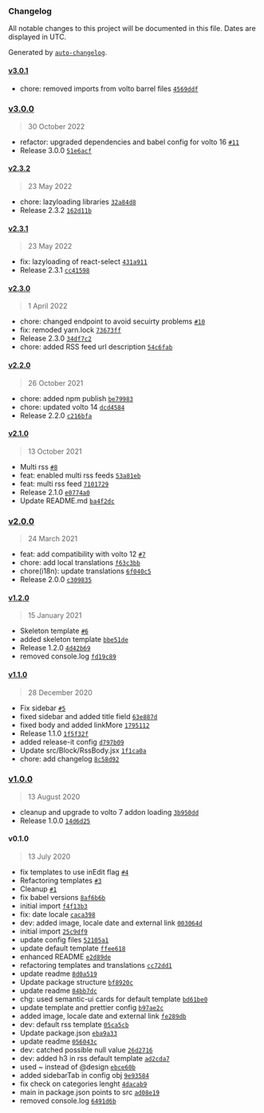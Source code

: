 ### Changelog

All notable changes to this project will be documented in this file. Dates are displayed in UTC.

Generated by [`auto-changelog`](https://github.com/CookPete/auto-changelog).

#### [v3.0.1](https://github.com/RedTurtle/volto-rss-block/compare/v3.0.0...v3.0.1)

- chore: removed imports from volto barrel files [`4569ddf`](https://github.com/RedTurtle/volto-rss-block/commit/4569ddfc4525e651dab89aeb09fe51615c706b08)

### [v3.0.0](https://github.com/RedTurtle/volto-rss-block/compare/v2.3.2...v3.0.0)

> 30 October 2022

- refactor: upgraded dependencies and babel config for volto 16 [`#11`](https://github.com/RedTurtle/volto-rss-block/pull/11)
- Release 3.0.0 [`51e6acf`](https://github.com/RedTurtle/volto-rss-block/commit/51e6acfadf47224b49594e2dce267d974640d8da)

#### [v2.3.2](https://github.com/RedTurtle/volto-rss-block/compare/v2.3.1...v2.3.2)

> 23 May 2022

- chore: lazyloading libraries [`32a84d8`](https://github.com/RedTurtle/volto-rss-block/commit/32a84d8b76a7de932b5a2eb0559ddf574a80a79e)
- Release 2.3.2 [`162d11b`](https://github.com/RedTurtle/volto-rss-block/commit/162d11bcb85089468ea55e1f85769dbef628c1a7)

#### [v2.3.1](https://github.com/RedTurtle/volto-rss-block/compare/v2.3.0...v2.3.1)

> 23 May 2022

- fix: lazyloading of react-select [`431a911`](https://github.com/RedTurtle/volto-rss-block/commit/431a91157333262830dbb08219129820aedab0be)
- Release 2.3.1 [`cc41598`](https://github.com/RedTurtle/volto-rss-block/commit/cc415984773188969c3f60fa0d46ffe4d07fe0d9)

#### [v2.3.0](https://github.com/RedTurtle/volto-rss-block/compare/v2.2.0...v2.3.0)

> 1 April 2022

- chore: changed endpoint to avoid secuirty problems [`#10`](https://github.com/RedTurtle/volto-rss-block/pull/10)
- fix: remoded yarn.lock [`73673ff`](https://github.com/RedTurtle/volto-rss-block/commit/73673ff6e82dd6b0684c1152e43707c76f1ab97e)
- Release 2.3.0 [`34df7c2`](https://github.com/RedTurtle/volto-rss-block/commit/34df7c269aca433618f94aa45e790bd589de850b)
- chore: added RSS feed url description [`54c6fab`](https://github.com/RedTurtle/volto-rss-block/commit/54c6fab75c6ddda2860d7e43281d14d80daf2e4e)

#### [v2.2.0](https://github.com/RedTurtle/volto-rss-block/compare/v2.1.0...v2.2.0)

> 26 October 2021

- chore: added npm publish [`be79983`](https://github.com/RedTurtle/volto-rss-block/commit/be799831e485104b2865b7cb8ed18881d6972785)
- chore: updated volto 14 [`dcd4584`](https://github.com/RedTurtle/volto-rss-block/commit/dcd45847a85c0a52828bcb093f948ac217b407ee)
- Release 2.2.0 [`c216bfa`](https://github.com/RedTurtle/volto-rss-block/commit/c216bfa0940abd2a6708e7bd47fb6c7737ac0d8a)

#### [v2.1.0](https://github.com/RedTurtle/volto-rss-block/compare/v2.0.0...v2.1.0)

> 13 October 2021

- Multi rss [`#8`](https://github.com/RedTurtle/volto-rss-block/pull/8)
- feat: enabled multi rss feeds [`53a81eb`](https://github.com/RedTurtle/volto-rss-block/commit/53a81eb3d1940d74f2e9d9d8b9f37dd709a4ba56)
- feat: multi rss feed [`7101729`](https://github.com/RedTurtle/volto-rss-block/commit/71017290fc9b875b356237a2743b46870704cce0)
- Release 2.1.0 [`e0774a0`](https://github.com/RedTurtle/volto-rss-block/commit/e0774a0802fbab3842fbfa09fbf5b34361810ea5)
- Update README.md [`ba4f2dc`](https://github.com/RedTurtle/volto-rss-block/commit/ba4f2dc200eb5ee1c79d2be63a5512b358d41dd8)

### [v2.0.0](https://github.com/RedTurtle/volto-rss-block/compare/v1.2.0...v2.0.0)

> 24 March 2021

- feat: add compatibility with volto 12 [`#7`](https://github.com/RedTurtle/volto-rss-block/pull/7)
- chore: add local translations [`f63c3bb`](https://github.com/RedTurtle/volto-rss-block/commit/f63c3bb09d3b74671c2c76110f21c941864e2db1)
- chore(i18n): update translations [`6f040c5`](https://github.com/RedTurtle/volto-rss-block/commit/6f040c578d5a900597d13ff20a388e7383a15108)
- Release 2.0.0 [`c309835`](https://github.com/RedTurtle/volto-rss-block/commit/c309835bf876e1ccb9fd3f6b07906ff10c2560c9)

#### [v1.2.0](https://github.com/RedTurtle/volto-rss-block/compare/v1.1.0...v1.2.0)

> 15 January 2021

- Skeleton template [`#6`](https://github.com/RedTurtle/volto-rss-block/pull/6)
- added skeleton template [`bbe51de`](https://github.com/RedTurtle/volto-rss-block/commit/bbe51de6b59c1d0a5606195cb80d6f278a173851)
- Release 1.2.0 [`4d42b69`](https://github.com/RedTurtle/volto-rss-block/commit/4d42b69359f0cd327e5b66d748051d714ec63910)
- removed console.log [`fd19c89`](https://github.com/RedTurtle/volto-rss-block/commit/fd19c892bd96729cfd736cee1eef90d7ee61f987)

#### [v1.1.0](https://github.com/RedTurtle/volto-rss-block/compare/v1.0.0...v1.1.0)

> 28 December 2020

- Fix sidebar [`#5`](https://github.com/RedTurtle/volto-rss-block/pull/5)
- fixed sidebar and added title field [`63e887d`](https://github.com/RedTurtle/volto-rss-block/commit/63e887d2764597e0a8b1742bb5b4817e5f450ebe)
- fixed body and added linkMore [`1795112`](https://github.com/RedTurtle/volto-rss-block/commit/1795112a7d0b3ed19a6713d1deec6fb09fea1146)
- Release 1.1.0 [`1f5f32f`](https://github.com/RedTurtle/volto-rss-block/commit/1f5f32f29e72a07162919a883531e570c0fde3fd)
- added release-it config [`d797b09`](https://github.com/RedTurtle/volto-rss-block/commit/d797b09345f7ff5aa93031fb6a024e6003d940a2)
- Update src/Block/RssBody.jsx [`1f1ca0a`](https://github.com/RedTurtle/volto-rss-block/commit/1f1ca0a3c1daa8cff1a1748d4e667681f47b53a4)
- chore: add changelog [`8c58d92`](https://github.com/RedTurtle/volto-rss-block/commit/8c58d920facffb414e3e54969dc3f7328d4e2ca5)

### [v1.0.0](https://github.com/RedTurtle/volto-rss-block/compare/v0.1.0...v1.0.0)

> 13 August 2020

- cleanup and upgrade to volto 7 addon loading [`3b950dd`](https://github.com/RedTurtle/volto-rss-block/commit/3b950dd78290ace0441085e0426cc23602e5beaa)
- Release 1.0.0 [`14d6d25`](https://github.com/RedTurtle/volto-rss-block/commit/14d6d25a5eab6c7dd60be1aff6bfc9a2b44eefb7)

#### v0.1.0

> 13 July 2020

- fix templates to use inEdit flag [`#4`](https://github.com/RedTurtle/volto-rss-block/pull/4)
- Refactoring templates [`#3`](https://github.com/RedTurtle/volto-rss-block/pull/3)
- Cleanup [`#1`](https://github.com/RedTurtle/volto-rss-block/pull/1)
- fix babel versions [`8af6b6b`](https://github.com/RedTurtle/volto-rss-block/commit/8af6b6b546e43937dd6f46a33e9bb9a2ce3e10cd)
- initial import [`f4f13b3`](https://github.com/RedTurtle/volto-rss-block/commit/f4f13b391a435aab72cc9b4a0a028f2efa1e4bec)
- fix: date locale [`caca398`](https://github.com/RedTurtle/volto-rss-block/commit/caca398b7768c4ce8ad10cfe956e7d481a84d749)
- dev: added image, locale date and external link [`003064d`](https://github.com/RedTurtle/volto-rss-block/commit/003064d47888951476ddee3e27fe6dceecc01e0a)
- initial import [`25c9df9`](https://github.com/RedTurtle/volto-rss-block/commit/25c9df97db0ced893644d89f4ee56d1061ee095c)
- update config files [`52105a1`](https://github.com/RedTurtle/volto-rss-block/commit/52105a13e1339ec39fb986bbe69c63ed67d09af0)
- update default template [`ffee618`](https://github.com/RedTurtle/volto-rss-block/commit/ffee618e473bf7f57560dee464d1529e2f41c960)
- enhanced README [`e2d89de`](https://github.com/RedTurtle/volto-rss-block/commit/e2d89debccfa924f249895b6a59b2c1775b1a147)
- refactoring templates and translations [`cc72dd1`](https://github.com/RedTurtle/volto-rss-block/commit/cc72dd189fd97906e5e76ad89f7269028a72b9be)
- update readme [`8d0a519`](https://github.com/RedTurtle/volto-rss-block/commit/8d0a51918e334211c52226574c7f2aa1bddc39da)
- Update package structure [`bf8920c`](https://github.com/RedTurtle/volto-rss-block/commit/bf8920c67edd503f6fa8dd40767eccaad8e6fd23)
- update readme [`84bb7dc`](https://github.com/RedTurtle/volto-rss-block/commit/84bb7dcb1dfe7ce905831ce42685863f75034b76)
- chg: used semantic-ui cards for default template [`bd61be0`](https://github.com/RedTurtle/volto-rss-block/commit/bd61be0e1a82e95bf31b585937ed54dadab48cc0)
- update template and prettier config [`b97ae2c`](https://github.com/RedTurtle/volto-rss-block/commit/b97ae2c2e164865bb4fdbbd08d4a8e74142b28b4)
- added image, locale date and external link [`fe289db`](https://github.com/RedTurtle/volto-rss-block/commit/fe289db20d9d3e9056f115ce2e9331de8c28d20c)
- dev: default rss template [`05ca5cb`](https://github.com/RedTurtle/volto-rss-block/commit/05ca5cb5cb3dd31f4db150a7d8a6a1801698c4a6)
- Update package.json [`eba9a33`](https://github.com/RedTurtle/volto-rss-block/commit/eba9a339d769a38bcd04a85091d19eca8ebf5d96)
- update readme [`056043c`](https://github.com/RedTurtle/volto-rss-block/commit/056043c905177448881c8047f9509b8b2624f59e)
- dev: catched possible null value [`26d2716`](https://github.com/RedTurtle/volto-rss-block/commit/26d2716a196ed998c9d33eff808bd2c59d93e375)
- dev: added h3 in rss default template [`ad2cda7`](https://github.com/RedTurtle/volto-rss-block/commit/ad2cda75e21a5701d706ab2f4bfbda3ad26d4216)
- used ~ instead of @design [`ebce60b`](https://github.com/RedTurtle/volto-rss-block/commit/ebce60ba9e3506de6662a958b7ccd3bb9e6e539e)
- added sidebarTab in config obj [`9e93584`](https://github.com/RedTurtle/volto-rss-block/commit/9e9358486a76b46daf34c779604f61d4fea5b2d9)
- fix check on categories lenght [`4dacab9`](https://github.com/RedTurtle/volto-rss-block/commit/4dacab97370ae69ea4f965fa66a8cc01141b7b11)
- main in package.json points to src [`ad08e19`](https://github.com/RedTurtle/volto-rss-block/commit/ad08e193e9d26c9ccfa19138aee0e22e10544f4c)
- removed console.log [`6491d6b`](https://github.com/RedTurtle/volto-rss-block/commit/6491d6b8cc5ba3444b91788bdba1e3627a6ba450)
